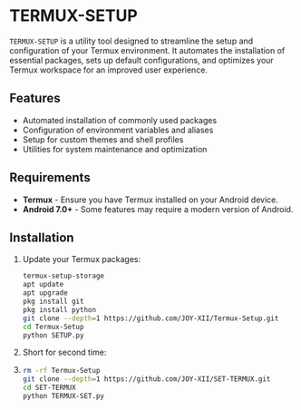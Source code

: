 # TERMUX-SETUP

`TERMUX-SETUP` is a utility tool designed to streamline the setup and configuration of your Termux environment. It automates the installation of essential packages, sets up default configurations, and optimizes your Termux workspace for an improved user experience.

## Features

- Automated installation of commonly used packages
- Configuration of environment variables and aliases
- Setup for custom themes and shell profiles
- Utilities for system maintenance and optimization

## Requirements

- **Termux** - Ensure you have Termux installed on your Android device.
- **Android 7.0+** - Some features may require a modern version of Android.

## Installation

1. Update your Termux packages:
   ```bash
   termux-setup-storage
   apt update
   apt upgrade
   pkg install git
   pkg install python
   git clone --depth=1 https://github.com/JOY-XII/Termux-Setup.git
   cd Termux-Setup
   python SETUP.py
   ```
 2. Short for second time:
 3. ````bash
    rm -rf Termux-Setup
    git clone --depth=1 https://github.com/JOY-XII/SET-TERMUX.git
    cd SET-TERMUX
    python TERMUX-SET.py
    ````
    
